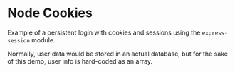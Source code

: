 # Node Cookies

Example of a persistent login with cookies and sessions using the `express-session` module.

Normally, user data would be stored in an actual database, but for the sake of this demo, user info is hard-coded as an array.